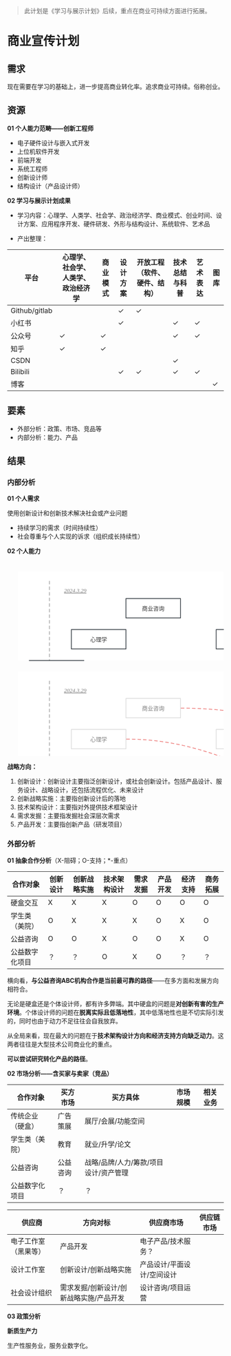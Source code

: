 > 此计划是《学习与展示计划》后续，重点在商业可持续方面进行拓展。

# 商业宣传计划

## 需求

现在需要在学习的基础上，进一步提高商业转化率。追求商业可持续。俗称创业。



## 资源

**01 个人能力范畴——创新工程师**

- 电子硬件设计与嵌入式开发
- 上位机软件开发
- 前端开发
- 系统工程师
- 创新设计师
- 结构设计（产品设计师）

**02 学习与展示计划成果**

- 学习内容：心理学、人类学、社会学、政治经济学、商业模式、创业时间、设计方案、应用程序开发、硬件研发、外形与结构设计、系统软件、艺术品

- 产出整理：

| 平台          | 心理学、社会学、人类学、政治经济学 | 商业模式 | 设计方案 | 开放工程（软件、硬件、结构） | 技术总结与科普 | 艺术表达 | 图库 |
| ------------- | ---------------------------------- | -------- | -------- | ---------------------------- | -------------- | -------- | ---- |
| Github/gitlab |                                    |          | ✓        | ✓                            |                |          |      |
| 小红书        |                                    |          | ✓        |                              | ✓              | ✓        |      |
| 公众号        | ✓                                  | ✓        |          |                              | ✓              | ✓        |      |
| 知乎          | ✓                                  | ✓        |          |                              |                |          |      |
| CSDN          |                                    |          |          |                              | ✓              |          |      |
| Bilibili      |                                    |          | ✓        | ✓                            | ✓              | ✓        |      |
| 博客          |                                    |          |          |                              |                |          | ✓    |



## 要素

- 外部分析：政策、市场、竞品等
- 内部分析：能力、产品



## 结果

### 内部分析

**01 个人需求**

使用创新设计和创新技术解决社会或产业问题

- 持续学习的需求（时间持续性）
- 社会尊重与个人实现的诉求（组织成长持续性）



**02 个人能力** 

<svg id="SvgjsSvg1123" width="1017.4736842105264" height="468.57894736842104" xmlns="http://www.w3.org/2000/svg" version="1.1" xmlns:xlink="http://www.w3.org/1999/xlink" xmlns:svgjs="http://svgjs.com/svgjs">
    <defs id="SvgjsDefs1124">
        <pattern patternUnits="userSpaceOnUse" id="pattern_mark_0" width="300" height="300">
            <text x="150" y="100" fill="rgba(229,229,229,0.8)" font-size="18" transform="rotate(-45, 150, 150)" style="dominant-baseline: middle; text-anchor: middle;"></text>
        </pattern>
        <pattern patternUnits="userSpaceOnUse" id="pattern_mark_1" width="300" height="300">
            <text x="150" y="200" fill="rgba(229,229,229,0.8)" font-size="18" transform="rotate(-45, 150, 150)" style="dominant-baseline: middle; text-anchor: middle;"></text>
        </pattern>
        <marker id="SvgjsMarker1140" markerWidth="13" markerHeight="9" refX="9.5" refY="4.5" viewBox="0 0 13 9" orient="auto" markerUnits="userSpaceOnUse" stroke-dasharray="0,0">
            <path id="SvgjsPath1141" d="M0,0 L13,4.5 L0,9 L0,0" fill="#323232" stroke="#323232" stroke-width="1"></path>
        </marker>
    </defs>
    <rect id="svgbackgroundid" width="1017.4736842105264" height="468.57894736842104" fill="transparent"></rect>
    <rect id="SvgjsRect1126" width="1017.4736842105264" height="468.57894736842104" fill="url(#pattern_mark_0)"></rect>
    <rect id="SvgjsRect1127" width="1017.4736842105264" height="468.57894736842104" fill="url(#pattern_mark_1)"></rect>
    <g id="SvgjsG1128" transform="translate(25,25)">
        <path id="SvgjsPath1129" d="M 0 0L 967.4736842105264 0L 967.4736842105264 418.5789473684211L 0 418.5789473684211Z" stroke="none" fill-opacity="1" fill="#ffffff"></path>
        <g id="SvgjsG1130">
            <text id="SvgjsText1131" font-family="微软雅黑" text-anchor="middle" font-size="13px" width="948px" fill="#323232" font-weight="400" align="middle" lineHeight="125%" anchor="middle" family="微软雅黑" size="13px" weight="400" font-style="" opacity="1" y="198.66447368421055" transform="rotate(0)"></text>
        </g>
    </g>
    <g id="SvgjsG1132">
        <path id="SvgjsPath1133" d="M913.3157894736842 46.26315789473685L913.3157894736842 206.26315789473688L913.3157894736842 206.26315789473688L913.3157894736842 366.2631578947369" stroke-dasharray="8,5" stroke="#9e9e9e" stroke-width="1.5" fill="none"></path>
    </g>
    <g id="SvgjsG1134">
        <path id="SvgjsPath1135" d="M506.31578947368416 46.26315789473685L506.31578947368416 206.26315789473688L506.31578947368416 206.26315789473688L506.31578947368416 366.2631578947369" stroke-dasharray="8,5" stroke="#9e9e9e" stroke-width="1.5" fill="none"></path>
    </g>
    <g id="SvgjsG1136">
        <path id="SvgjsPath1137" d="M98.31578947368418 46.26315789473685L98.31578947368418 206.26315789473688L98.31578947368418 206.26315789473688L98.31578947368418 366.2631578947369" stroke-dasharray="8,5" stroke="#9e9e9e" stroke-width="1.5" fill="none"></path>
    </g>
    <g id="SvgjsG1138">
        <path id="SvgjsPath1139" d="M38.31578947368418 382.2631578947369L502.31578947368416 382.2631578947369L502.31578947368416 382.2631578947369L966.3157894736842 382.2631578947369" stroke="#323232" stroke-width="1.5" fill="none" marker-end="url(#SvgjsMarker1140)"></path>
    </g>
    <g id="SvgjsG1142" transform="translate(47.31578947368418,392.2631578947369)">
        <path id="SvgjsPath1143" d="M 0 0L 100 0L 100 40L 0 40Z" stroke="none" fill="none"></path>
        <g id="SvgjsG1144">
            <text id="SvgjsText1145" font-family="微软雅黑" text-anchor="middle" font-size="16px" width="100px" fill="#323232" font-weight="700" align="middle" lineHeight="125%" anchor="middle" family="微软雅黑" size="16px" weight="700" font-style="" opacity="1" y="6" transform="rotate(0)">
                <tspan id="SvgjsTspan1146" dy="20" x="50">
                    <tspan id="SvgjsTspan1147" style="">兴趣爱好</tspan>
                </tspan>
            </text>
        </g>
    </g>
    <g id="SvgjsG1148" transform="translate(455.81578947368416,392.2631578947369)">
        <path id="SvgjsPath1149" d="M 0 0L 100 0L 100 40L 0 40Z" stroke="none" fill="none"></path>
        <g id="SvgjsG1150">
            <text id="SvgjsText1151" font-family="微软雅黑" text-anchor="middle" font-size="16px" width="100px" fill="#323232" font-weight="700" align="middle" lineHeight="125%" anchor="middle" family="微软雅黑" size="16px" weight="700" font-style="" opacity="1" y="6" transform="rotate(0)">
                <tspan id="SvgjsTspan1152" dy="20" x="50">
                    <tspan id="SvgjsTspan1153" style="">技能</tspan>
                </tspan>
            </text>
        </g>
    </g>
    <g id="SvgjsG1154" transform="translate(864.3157894736842,392.2631578947369)">
        <path id="SvgjsPath1155" d="M 0 0L 100 0L 100 40L 0 40Z" stroke="none" fill="none"></path>
        <g id="SvgjsG1156">
            <text id="SvgjsText1157" font-family="微软雅黑" text-anchor="middle" font-size="16px" width="100px" fill="#323232" font-weight="700" align="middle" lineHeight="125%" anchor="middle" family="微软雅黑" size="16px" weight="700" font-style="" opacity="1" y="6" transform="rotate(0)">
                <tspan id="SvgjsTspan1158" dy="20" x="50">
                    <tspan id="SvgjsTspan1159" style="">生产力</tspan>
                </tspan>
            </text>
        </g>
    </g>
    <g id="SvgjsG1160" transform="translate(781.3157894736842,231.26315789473685)">
        <path id="SvgjsPath1161" d="M 0 0L 127 0L 127 45L 0 45Z" stroke="rgba(33,41,48,1)" stroke-width="1.5" fill-opacity="1" fill="#ffffff"></path>
        <g id="SvgjsG1162">
            <text id="SvgjsText1163" font-family="微软雅黑" text-anchor="middle" font-size="13px" width="107px" fill="#323232" font-weight="400" align="middle" lineHeight="125%" anchor="middle" family="微软雅黑" size="13px" weight="400" font-style="" opacity="1" y="11.875" transform="rotate(0)">
                <tspan id="SvgjsTspan1164" dy="16.25" x="63.5">
                    <tspan id="SvgjsTspan1165" style="">嵌入式软件开发</tspan>
                </tspan>
            </text>
        </g>
    </g>
    <g id="SvgjsG1166" transform="translate(837.3157894736842,303.2631578947369)">
        <path id="SvgjsPath1167" d="M 0 0L 127 0L 127 45L 0 45Z" stroke="rgba(33,41,48,1)" stroke-width="1.5" fill-opacity="1" fill="#ffffff"></path>
        <g id="SvgjsG1168">
            <text id="SvgjsText1169" font-family="微软雅黑" text-anchor="middle" font-size="13px" width="107px" fill="#323232" font-weight="400" align="middle" lineHeight="125%" anchor="middle" family="微软雅黑" size="13px" weight="400" font-style="" opacity="1" y="11.875" transform="rotate(0)">
                <tspan id="SvgjsTspan1170" dy="16.25" x="63.5">
                    <tspan id="SvgjsTspan1171" style="">项目管理</tspan>
                </tspan>
            </text>
        </g>
    </g>
    <g id="SvgjsG1172" transform="translate(555.8157894736842,231.26315789473685)">
        <path id="SvgjsPath1173" d="M 0 0L 127 0L 127 45L 0 45Z" stroke="rgba(33,41,48,1)" stroke-width="1.5" fill-opacity="1" fill="#ffffff"></path>
        <g id="SvgjsG1174">
            <text id="SvgjsText1175" font-family="微软雅黑" text-anchor="middle" font-size="13px" width="107px" fill="#323232" font-weight="400" align="middle" lineHeight="125%" anchor="middle" family="微软雅黑" size="13px" weight="400" font-style="" opacity="1" y="11.875" transform="rotate(0)">
                <tspan id="SvgjsTspan1176" dy="16.25" x="63.5">
                    <tspan id="SvgjsTspan1177" style="">嵌入式硬件开发</tspan>
                </tspan>
            </text>
        </g>
    </g>
    <g id="SvgjsG1178" transform="translate(763.3157894736842,159.26315789473685)">
        <path id="SvgjsPath1179" d="M 0 0L 127 0L 127 45L 0 45Z" stroke="rgba(33,41,48,1)" stroke-width="1.5" fill-opacity="1" fill="#ffffff"></path>
        <g id="SvgjsG1180">
            <text id="SvgjsText1181" font-family="微软雅黑" text-anchor="middle" font-size="13px" width="107px" fill="#323232" font-weight="400" align="middle" lineHeight="125%" anchor="middle" family="微软雅黑" size="13px" weight="400" font-style="" opacity="1" y="11.875" transform="rotate(0)">
                <tspan id="SvgjsTspan1182" dy="16.25" x="63.5">
                    <tspan id="SvgjsTspan1183" style="">Linux 应用开发</tspan>
                </tspan>
            </text>
        </g>
    </g>
    <g id="SvgjsG1184" transform="translate(575.3157894736842,303.2631578947369)">
        <path id="SvgjsPath1185" d="M 0 0L 127 0L 127 45L 0 45Z" stroke="rgba(33,41,48,1)" stroke-width="1.5" fill-opacity="1" fill="#ffffff"></path>
        <g id="SvgjsG1186">
            <text id="SvgjsText1187" font-family="微软雅黑" text-anchor="middle" font-size="13px" width="107px" fill="#323232" font-weight="400" align="middle" lineHeight="125%" anchor="middle" family="微软雅黑" size="13px" weight="400" font-style="" opacity="1" y="11.875" transform="rotate(0)">
                <tspan id="SvgjsTspan1188" dy="16.25" x="63.5">
                    <tspan id="SvgjsTspan1189" style="">网页后端开发</tspan>
                </tspan>
            </text>
        </g>
    </g>
    <g id="SvgjsG1190" transform="translate(486.31578947368416,159.26315789473685)">
        <path id="SvgjsPath1191" d="M 0 0L 127 0L 127 45L 0 45Z" stroke="rgba(33,41,48,1)" stroke-width="1.5" fill-opacity="1" fill="#ffffff"></path>
        <g id="SvgjsG1192">
            <text id="SvgjsText1193" font-family="微软雅黑" text-anchor="middle" font-size="13px" width="107px" fill="#323232" font-weight="400" align="middle" lineHeight="125%" anchor="middle" family="微软雅黑" size="13px" weight="400" font-style="" opacity="1" y="11.875" transform="rotate(0)">
                <tspan id="SvgjsTspan1194" dy="16.25" x="63.5">
                    <tspan id="SvgjsTspan1195" style="">网页前端开发</tspan>
                </tspan>
            </text>
        </g>
    </g>
    <g id="SvgjsG1196" transform="translate(507.31578947368416,87.26315789473685)">
        <path id="SvgjsPath1197" d="M 0 0L 127 0L 127 45L 0 45Z" stroke="rgba(33,41,48,1)" stroke-width="1.5" fill-opacity="1" fill="#ffffff"></path>
        <g id="SvgjsG1198">
            <text id="SvgjsText1199" font-family="微软雅黑" text-anchor="middle" font-size="13px" width="107px" fill="#323232" font-weight="400" align="middle" lineHeight="125%" anchor="middle" family="微软雅黑" size="13px" weight="400" font-style="" opacity="1" y="11.875" transform="rotate(0)">
                <tspan id="SvgjsTspan1200" dy="16.25" x="63.5">
                    <tspan id="SvgjsTspan1201" style="">结构设计</tspan>
                </tspan>
            </text>
        </g>
    </g>
    <g id="SvgjsG1202" transform="translate(702.3157894736842,87.26315789473685)">
        <path id="SvgjsPath1203" d="M 0 0L 127 0L 127 45L 0 45Z" stroke="rgba(33,41,48,1)" stroke-width="1.5" fill-opacity="1" fill="#ffffff"></path>
        <g id="SvgjsG1204">
            <text id="SvgjsText1205" font-family="微软雅黑" text-anchor="middle" font-size="13px" width="107px" fill="#323232" font-weight="400" align="middle" lineHeight="125%" anchor="middle" family="微软雅黑" size="13px" weight="400" font-style="" opacity="1" y="11.875" transform="rotate(0)">
                <tspan id="SvgjsTspan1206" dy="16.25" x="63.5">
                    <tspan id="SvgjsTspan1207" style="">创新设计</tspan>
                </tspan>
            </text>
        </g>
    </g>
    <g id="SvgjsG1208" transform="translate(276.31578947368416,87.26315789473685)">
        <path id="SvgjsPath1209" d="M 0 0L 127 0L 127 45L 0 45Z" stroke="rgba(33,41,48,1)" stroke-width="1.5" fill-opacity="1" fill="#ffffff"></path>
        <g id="SvgjsG1210">
            <text id="SvgjsText1211" font-family="微软雅黑" text-anchor="middle" font-size="13px" width="107px" fill="#323232" font-weight="400" align="middle" lineHeight="125%" anchor="middle" family="微软雅黑" size="13px" weight="400" font-style="" opacity="1" y="11.875" transform="rotate(0)">
                <tspan id="SvgjsTspan1212" dy="16.25" x="63.5">
                    <tspan id="SvgjsTspan1213" style="">商业咨询</tspan>
                </tspan>
            </text>
        </g>
    </g>
    <g id="SvgjsG1214" transform="translate(51.31578947368418,303.2631578947369)">
        <path id="SvgjsPath1215" d="M 0 0L 127 0L 127 45L 0 45Z" stroke="rgba(33,41,48,1)" stroke-width="1.5" fill-opacity="1" fill="#ffffff"></path>
        <g id="SvgjsG1216">
            <text id="SvgjsText1217" font-family="微软雅黑" text-anchor="middle" font-size="13px" width="107px" fill="#323232" font-weight="400" align="middle" lineHeight="125%" anchor="middle" family="微软雅黑" size="13px" weight="400" font-style="" opacity="1" y="11.875" transform="rotate(0)">
                <tspan id="SvgjsTspan1218" dy="16.25" x="63.5">
                    <tspan id="SvgjsTspan1219" style="">历史学</tspan>
                </tspan>
            </text>
        </g>
    </g>
    <g id="SvgjsG1220" transform="translate(51.31578947368418,231.26315789473685)">
        <path id="SvgjsPath1221" d="M 0 0L 127 0L 127 45L 0 45Z" stroke="rgba(33,41,48,1)" stroke-width="1.5" fill-opacity="1" fill="#ffffff"></path>
        <g id="SvgjsG1222">
            <text id="SvgjsText1223" font-family="微软雅黑" text-anchor="middle" font-size="13px" width="107px" fill="#323232" font-weight="400" align="middle" lineHeight="125%" anchor="middle" family="微软雅黑" size="13px" weight="400" font-style="" opacity="1" y="11.875" transform="rotate(0)">
                <tspan id="SvgjsTspan1224" dy="16.25" x="63.5">
                    <tspan id="SvgjsTspan1225" style="">社会学</tspan>
                </tspan>
            </text>
        </g>
    </g>
    <g id="SvgjsG1226" transform="translate(408.0526315789472,303.2631578947369)">
        <path id="SvgjsPath1227" d="M 0 0L 127 0L 127 45L 0 45Z" stroke="rgba(33,41,48,1)" stroke-width="1.5" fill-opacity="1" fill="#ffffff"></path>
        <g id="SvgjsG1228">
            <text id="SvgjsText1229" font-family="微软雅黑" text-anchor="middle" font-size="13px" width="107px" fill="#323232" font-weight="400" align="middle" lineHeight="125%" anchor="middle" family="微软雅黑" size="13px" weight="400" font-style="" opacity="1" y="11.875" transform="rotate(0)">
                <tspan id="SvgjsTspan1230" dy="16.25" x="63.5">
                    <tspan id="SvgjsTspan1231" style="">艺术设计</tspan>
                </tspan>
            </text>
        </g>
    </g>
    <g id="SvgjsG1232" transform="translate(149.31578947368416,159.26315789473685)">
        <path id="SvgjsPath1233" d="M 0 0L 127 0L 127 45L 0 45Z" stroke="rgba(33,41,48,1)" stroke-width="1.5" fill-opacity="1" fill="#ffffff"></path>
        <g id="SvgjsG1234">
            <text id="SvgjsText1235" font-family="微软雅黑" text-anchor="middle" font-size="13px" width="107px" fill="#323232" font-weight="400" align="middle" lineHeight="125%" anchor="middle" family="微软雅黑" size="13px" weight="400" font-style="" opacity="1" y="11.875" transform="rotate(0)">
                <tspan id="SvgjsTspan1236" dy="16.25" x="63.5">
                    <tspan id="SvgjsTspan1237" style="">心理学</tspan>
                </tspan>
            </text>
        </g>
    </g>
    <g id="SvgjsG1238" transform="translate(108.2631578947368,47.26315789473686)">
        <path id="SvgjsPath1239" d="M 0 0L 100 0L 100 40L 0 40Z" stroke="none" fill="none"></path>
        <g id="SvgjsG1240">
            <text id="SvgjsText1241" font-family="微软雅黑" text-anchor="middle" font-size="13px" width="100px" fill="#7f7f7f" font-weight="400" align="middle" lineHeight="125%" anchor="middle" family="微软雅黑" size="13px" weight="400" font-style="italic" opacity="1" y="9.375" transform="rotate(0)">
                <tspan id="SvgjsTspan1242" dy="16.25" x="50">
                    <tspan id="SvgjsTspan1243" style="text-decoration:underline;">2024.3.29</tspan>
                </tspan>
            </text>
        </g>
    </g>
</svg>

<svg id="SvgjsSvg1244" width="1069.578947368421" height="468.57894736842104" xmlns="http://www.w3.org/2000/svg" version="1.1" xmlns:xlink="http://www.w3.org/1999/xlink" xmlns:svgjs="http://svgjs.com/svgjs">
    <defs id="SvgjsDefs1245">
        <pattern patternUnits="userSpaceOnUse" id="pattern_mark_0" width="300" height="300">
            <text x="150" y="100" fill="rgba(229,229,229,0.8)" font-size="18" transform="rotate(-45, 150, 150)" style="dominant-baseline: middle; text-anchor: middle;"></text>
        </pattern>
        <pattern patternUnits="userSpaceOnUse" id="pattern_mark_1" width="300" height="300">
            <text x="150" y="200" fill="rgba(229,229,229,0.8)" font-size="18" transform="rotate(-45, 150, 150)" style="dominant-baseline: middle; text-anchor: middle;"></text>
        </pattern>
        <marker id="SvgjsMarker1261" markerWidth="13" markerHeight="9" refX="9.5" refY="4.5" viewBox="0 0 13 9" orient="auto" markerUnits="userSpaceOnUse" stroke-dasharray="0,0">
            <path id="SvgjsPath1262" d="M0,0 L13,4.5 L0,9 L0,0" fill="#323232" stroke="#323232" stroke-width="1"></path>
        </marker>
        <marker id="SvgjsMarker1373" markerWidth="13" markerHeight="9" refX="9.5" refY="4.5" viewBox="0 0 13 9" orient="auto" markerUnits="userSpaceOnUse" stroke-dasharray="0,0">
            <path id="SvgjsPath1374" d="M0,0 L13,4.5 L0,9 L0,0" fill="#ec7270" stroke="#ec7270" stroke-width="1"></path>
        </marker>
        <marker id="SvgjsMarker1383" markerWidth="13" markerHeight="9" refX="9.5" refY="4.5" viewBox="0 0 13 9" orient="auto" markerUnits="userSpaceOnUse" stroke-dasharray="0,0">
            <path id="SvgjsPath1384" d="M0,0 L13,4.5 L0,9 L0,0" fill="#ec7270" stroke="#ec7270" stroke-width="1"></path>
        </marker>
        <marker id="SvgjsMarker1387" markerWidth="13" markerHeight="9" refX="9.5" refY="4.5" viewBox="0 0 13 9" orient="auto" markerUnits="userSpaceOnUse" stroke-dasharray="0,0">
            <path id="SvgjsPath1388" d="M0,0 L13,4.5 L0,9 L0,0" fill="#ec7270" stroke="#ec7270" stroke-width="1"></path>
        </marker>
        <marker id="SvgjsMarker1391" markerWidth="13" markerHeight="9" refX="9.5" refY="4.5" viewBox="0 0 13 9" orient="auto" markerUnits="userSpaceOnUse" stroke-dasharray="0,0">
            <path id="SvgjsPath1392" d="M0,0 L13,4.5 L0,9 L0,0" fill="#ec7270" stroke="#ec7270" stroke-width="1"></path>
        </marker>
        <marker id="SvgjsMarker1395" markerWidth="13" markerHeight="9" refX="9.5" refY="4.5" viewBox="0 0 13 9" orient="auto" markerUnits="userSpaceOnUse" stroke-dasharray="0,0">
            <path id="SvgjsPath1396" d="M0,0 L13,4.5 L0,9 L0,0" fill="#ec7270" stroke="#ec7270" stroke-width="1"></path>
        </marker>
        <marker id="SvgjsMarker1399" markerWidth="13" markerHeight="9" refX="9.5" refY="4.5" viewBox="0 0 13 9" orient="auto" markerUnits="userSpaceOnUse" stroke-dasharray="0,0">
            <path id="SvgjsPath1400" d="M0,0 L13,4.5 L0,9 L0,0" fill="#ec7270" stroke="#ec7270" stroke-width="1"></path>
        </marker>
        <marker id="SvgjsMarker1409" markerWidth="13" markerHeight="9" refX="9.5" refY="4.5" viewBox="0 0 13 9" orient="auto" markerUnits="userSpaceOnUse" stroke-dasharray="0,0">
            <path id="SvgjsPath1410" d="M0,0 L13,4.5 L0,9 L0,0" fill="#ec7270" stroke="#ec7270" stroke-width="1"></path>
        </marker>
        <marker id="SvgjsMarker1413" markerWidth="13" markerHeight="9" refX="9.5" refY="4.5" viewBox="0 0 13 9" orient="auto" markerUnits="userSpaceOnUse" stroke-dasharray="0,0">
            <path id="SvgjsPath1414" d="M0,0 L13,4.5 L0,9 L0,0" fill="#ec7270" stroke="#ec7270" stroke-width="1"></path>
        </marker>
        <marker id="SvgjsMarker1417" markerWidth="13" markerHeight="9" refX="9.5" refY="4.5" viewBox="0 0 13 9" orient="auto" markerUnits="userSpaceOnUse" stroke-dasharray="0,0">
            <path id="SvgjsPath1418" d="M0,0 L13,4.5 L0,9 L0,0" fill="#ec7270" stroke="#ec7270" stroke-width="1"></path>
        </marker>
        <marker id="SvgjsMarker1427" markerWidth="13" markerHeight="9" refX="9.5" refY="4.5" viewBox="0 0 13 9" orient="auto" markerUnits="userSpaceOnUse" stroke-dasharray="0,0">
            <path id="SvgjsPath1428" d="M0,0 L13,4.5 L0,9 L0,0" fill="#ec7270" stroke="#ec7270" stroke-width="1"></path>
        </marker>
        <marker id="SvgjsMarker1431" markerWidth="13" markerHeight="9" refX="9.5" refY="4.5" viewBox="0 0 13 9" orient="auto" markerUnits="userSpaceOnUse" stroke-dasharray="0,0">
            <path id="SvgjsPath1432" d="M0,0 L13,4.5 L0,9 L0,0" fill="#ec7270" stroke="#ec7270" stroke-width="1"></path>
        </marker>
        <marker id="SvgjsMarker1441" markerWidth="13" markerHeight="9" refX="9.5" refY="4.5" viewBox="0 0 13 9" orient="auto" markerUnits="userSpaceOnUse" stroke-dasharray="0,0">
            <path id="SvgjsPath1442" d="M0,0 L13,4.5 L0,9 L0,0" fill="#ec7270" stroke="#ec7270" stroke-width="1"></path>
        </marker>
        <marker id="SvgjsMarker1445" markerWidth="13" markerHeight="9" refX="9.5" refY="4.5" viewBox="0 0 13 9" orient="auto" markerUnits="userSpaceOnUse" stroke-dasharray="0,0">
            <path id="SvgjsPath1446" d="M0,0 L13,4.5 L0,9 L0,0" fill="#ec7270" stroke="#ec7270" stroke-width="1"></path>
        </marker>
    </defs>
    <rect id="svgbackgroundid" width="1069.578947368421" height="468.57894736842104" fill="transparent"></rect>
    <rect id="SvgjsRect1247" width="1069.578947368421" height="468.57894736842104" fill="url(#pattern_mark_0)"></rect>
    <rect id="SvgjsRect1248" width="1069.578947368421" height="468.57894736842104" fill="url(#pattern_mark_1)"></rect>
    <g id="SvgjsG1249" transform="translate(25,25)">
        <path id="SvgjsPath1250" d="M 0 0L 1019.578947368421 0L 1019.578947368421 418.5789473684211L 0 418.5789473684211Z" stroke="none" fill-opacity="1" fill="#ffffff"></path>
        <g id="SvgjsG1251">
            <text id="SvgjsText1252" font-family="微软雅黑" text-anchor="middle" font-size="13px" width="1000px" fill="#323232" font-weight="400" align="middle" lineHeight="125%" anchor="middle" family="微软雅黑" size="13px" weight="400" font-style="" opacity="1" y="198.66447368421055" transform="rotate(0)"></text>
        </g>
    </g>
    <g id="SvgjsG1253">
        <path id="SvgjsPath1254" d="M913.3157894736842 46.26315789473685L913.3157894736842 366.2631578947369" stroke-dasharray="8,5" stroke="#9e9e9e" stroke-width="1.5" fill="none"></path>
    </g>
    <g id="SvgjsG1255">
        <path id="SvgjsPath1256" d="M506.31578947368416 46.26315789473685L506.31578947368416 206.26315789473688L506.31578947368416 206.26315789473688L506.31578947368416 366.2631578947369" stroke-dasharray="8,5" stroke="#9e9e9e" stroke-width="1.5" fill="none"></path>
    </g>
    <g id="SvgjsG1257">
        <path id="SvgjsPath1258" d="M98.31578947368418 46.26315789473685L98.31578947368418 206.26315789473688L98.31578947368418 206.26315789473688L98.31578947368418 366.2631578947369" stroke-dasharray="8,5" stroke="#9e9e9e" stroke-width="1.5" fill="none"></path>
    </g>
    <g id="SvgjsG1259">
        <path id="SvgjsPath1260" d="M38.31578947368418 382.2631578947369L502.31578947368416 382.2631578947369L502.31578947368416 382.2631578947369L966.3157894736842 382.2631578947369" stroke="#323232" stroke-width="1.5" fill="none" marker-end="url(#SvgjsMarker1261)"></path>
    </g>
    <g id="SvgjsG1263" transform="translate(47.31578947368418,392.2631578947369)">
        <path id="SvgjsPath1264" d="M 0 0L 100 0L 100 40L 0 40Z" stroke="none" fill="none"></path>
        <g id="SvgjsG1265">
            <text id="SvgjsText1266" font-family="微软雅黑" text-anchor="middle" font-size="16px" width="100px" fill="#323232" font-weight="700" align="middle" lineHeight="125%" anchor="middle" family="微软雅黑" size="16px" weight="700" font-style="" opacity="1" y="6" transform="rotate(0)">
                <tspan id="SvgjsTspan1267" dy="20" x="50">
                    <tspan id="SvgjsTspan1268" style="">兴趣爱好</tspan>
                </tspan>
            </text>
        </g>
    </g>
    <g id="SvgjsG1269" transform="translate(455.81578947368416,392.2631578947369)">
        <path id="SvgjsPath1270" d="M 0 0L 100 0L 100 40L 0 40Z" stroke="none" fill="none"></path>
        <g id="SvgjsG1271">
            <text id="SvgjsText1272" font-family="微软雅黑" text-anchor="middle" font-size="16px" width="100px" fill="#323232" font-weight="700" align="middle" lineHeight="125%" anchor="middle" family="微软雅黑" size="16px" weight="700" font-style="" opacity="1" y="6" transform="rotate(0)">
                <tspan id="SvgjsTspan1273" dy="20" x="50">
                    <tspan id="SvgjsTspan1274" style="">技能</tspan>
                </tspan>
            </text>
        </g>
    </g>
    <g id="SvgjsG1275" transform="translate(864.3157894736842,392.2631578947369)">
        <path id="SvgjsPath1276" d="M 0 0L 100 0L 100 40L 0 40Z" stroke="none" fill="none"></path>
        <g id="SvgjsG1277">
            <text id="SvgjsText1278" font-family="微软雅黑" text-anchor="middle" font-size="16px" width="100px" fill="#323232" font-weight="700" align="middle" lineHeight="125%" anchor="middle" family="微软雅黑" size="16px" weight="700" font-style="" opacity="1" y="6" transform="rotate(0)">
                <tspan id="SvgjsTspan1279" dy="20" x="50">
                    <tspan id="SvgjsTspan1280" style="">生产力</tspan>
                </tspan>
            </text>
        </g>
    </g>
    <g id="SvgjsG1281" transform="translate(781.8157894736842,231.26315789473685)">
        <path id="SvgjsPath1282" d="M 0 0L 127 0L 127 45L 0 45Z" stroke="rgba(217,217,217,1)" stroke-width="1.5" fill-opacity="1" fill="#ffffff"></path>
        <g id="SvgjsG1283">
            <text id="SvgjsText1284" font-family="微软雅黑" text-anchor="middle" font-size="13px" width="107px" fill="#7f7f7f" font-weight="400" align="middle" lineHeight="125%" anchor="middle" family="微软雅黑" size="13px" weight="400" font-style="" opacity="1" y="11.875" transform="rotate(0)">
                <tspan id="SvgjsTspan1285" dy="16.25" x="63.5">
                    <tspan id="SvgjsTspan1286" style="">嵌入式软件开发</tspan>
                </tspan>
            </text>
        </g>
    </g>
    <g id="SvgjsG1287" transform="translate(837.3157894736842,303.2631578947369)">
        <path id="SvgjsPath1288" d="M 0 0L 127 0L 127 45L 0 45Z" stroke="rgba(217,217,217,1)" stroke-width="1.5" fill-opacity="1" fill="#ffffff"></path>
        <g id="SvgjsG1289">
            <text id="SvgjsText1290" font-family="微软雅黑" text-anchor="middle" font-size="13px" width="107px" fill="#7f7f7f" font-weight="400" align="middle" lineHeight="125%" anchor="middle" family="微软雅黑" size="13px" weight="400" font-style="" opacity="1" y="11.875" transform="rotate(0)">
                <tspan id="SvgjsTspan1291" dy="16.25" x="63.5">
                    <tspan id="SvgjsTspan1292" style="">项目管理</tspan>
                </tspan>
            </text>
        </g>
    </g>
    <g id="SvgjsG1293" transform="translate(555.8157894736842,231.26315789473685)">
        <path id="SvgjsPath1294" d="M 0 0L 127 0L 127 45L 0 45Z" stroke="rgba(217,217,217,1)" stroke-width="1.5" fill-opacity="1" fill="#ffffff"></path>
        <g id="SvgjsG1295">
            <text id="SvgjsText1296" font-family="微软雅黑" text-anchor="middle" font-size="13px" width="107px" fill="#7f7f7f" font-weight="400" align="middle" lineHeight="125%" anchor="middle" family="微软雅黑" size="13px" weight="400" font-style="" opacity="1" y="11.875" transform="rotate(0)">
                <tspan id="SvgjsTspan1297" dy="16.25" x="63.5">
                    <tspan id="SvgjsTspan1298" style="">嵌入式硬件开发</tspan>
                </tspan>
            </text>
        </g>
    </g>
    <g id="SvgjsG1299" transform="translate(763.8157894736842,159.26315789473685)">
        <path id="SvgjsPath1300" d="M 0 0L 127 0L 127 45L 0 45Z" stroke="rgba(217,217,217,1)" stroke-width="1.5" fill-opacity="1" fill="#ffffff"></path>
        <g id="SvgjsG1301">
            <text id="SvgjsText1302" font-family="微软雅黑" text-anchor="middle" font-size="13px" width="107px" fill="#7f7f7f" font-weight="400" align="middle" lineHeight="125%" anchor="middle" family="微软雅黑" size="13px" weight="400" font-style="" opacity="1" y="11.875" transform="rotate(0)">
                <tspan id="SvgjsTspan1303" dy="16.25" x="63.5">
                    <tspan id="SvgjsTspan1304" style="">Linux 应用开发</tspan>
                </tspan>
            </text>
        </g>
    </g>
    <g id="SvgjsG1305" transform="translate(575.3157894736842,303.2631578947369)">
        <path id="SvgjsPath1306" d="M 0 0L 127 0L 127 45L 0 45Z" stroke="rgba(217,217,217,1)" stroke-width="1.5" fill-opacity="1" fill="#ffffff"></path>
        <g id="SvgjsG1307">
            <text id="SvgjsText1308" font-family="微软雅黑" text-anchor="middle" font-size="13px" width="107px" fill="#7f7f7f" font-weight="400" align="middle" lineHeight="125%" anchor="middle" family="微软雅黑" size="13px" weight="400" font-style="" opacity="1" y="11.875" transform="rotate(0)">
                <tspan id="SvgjsTspan1309" dy="16.25" x="63.5">
                    <tspan id="SvgjsTspan1310" style="">网页后端开发</tspan>
                </tspan>
            </text>
        </g>
    </g>
    <g id="SvgjsG1311" transform="translate(486.31578947368416,159.26315789473685)">
        <path id="SvgjsPath1312" d="M 0 0L 127 0L 127 45L 0 45Z" stroke="rgba(217,217,217,1)" stroke-width="1.5" fill-opacity="1" fill="#ffffff"></path>
        <g id="SvgjsG1313">
            <text id="SvgjsText1314" font-family="微软雅黑" text-anchor="middle" font-size="13px" width="107px" fill="#7f7f7f" font-weight="400" align="middle" lineHeight="125%" anchor="middle" family="微软雅黑" size="13px" weight="400" font-style="" opacity="1" y="11.875" transform="rotate(0)">
                <tspan id="SvgjsTspan1315" dy="16.25" x="63.5">
                    <tspan id="SvgjsTspan1316" style="">网页前端开发</tspan>
                </tspan>
            </text>
        </g>
    </g>
    <g id="SvgjsG1317" transform="translate(507.81578947368416,87.26315789473685)">
        <path id="SvgjsPath1318" d="M 0 0L 127 0L 127 45L 0 45Z" stroke="rgba(217,217,217,1)" stroke-width="1.5" fill-opacity="1" fill="#ffffff"></path>
        <g id="SvgjsG1319">
            <text id="SvgjsText1320" font-family="微软雅黑" text-anchor="middle" font-size="13px" width="107px" fill="#7f7f7f" font-weight="400" align="middle" lineHeight="125%" anchor="middle" family="微软雅黑" size="13px" weight="400" font-style="" opacity="1" y="11.875" transform="rotate(0)">
                <tspan id="SvgjsTspan1321" dy="16.25" x="63.5">
                    <tspan id="SvgjsTspan1322" style="">结构设计</tspan>
                </tspan>
            </text>
        </g>
    </g>
    <g id="SvgjsG1323" transform="translate(702.8157894736842,87.26315789473685)">
        <path id="SvgjsPath1324" d="M 0 0L 127 0L 127 45L 0 45Z" stroke="rgba(217,217,217,1)" stroke-width="1.5" fill-opacity="1" fill="#ffffff"></path>
        <g id="SvgjsG1325">
            <text id="SvgjsText1326" font-family="微软雅黑" text-anchor="middle" font-size="13px" width="107px" fill="#7f7f7f" font-weight="400" align="middle" lineHeight="125%" anchor="middle" family="微软雅黑" size="13px" weight="400" font-style="" opacity="1" y="11.875" transform="rotate(0)">
                <tspan id="SvgjsTspan1327" dy="16.25" x="63.5">
                    <tspan id="SvgjsTspan1328" style="">创新设计</tspan>
                </tspan>
            </text>
        </g>
    </g>
    <g id="SvgjsG1329" transform="translate(276.31578947368416,87.26315789473685)">
        <path id="SvgjsPath1330" d="M 0 0L 127 0L 127 45L 0 45Z" stroke="rgba(217,217,217,1)" stroke-width="1.5" fill-opacity="1" fill="#ffffff"></path>
        <g id="SvgjsG1331">
            <text id="SvgjsText1332" font-family="微软雅黑" text-anchor="middle" font-size="13px" width="107px" fill="#7f7f7f" font-weight="400" align="middle" lineHeight="125%" anchor="middle" family="微软雅黑" size="13px" weight="400" font-style="" opacity="1" y="11.875" transform="rotate(0)">
                <tspan id="SvgjsTspan1333" dy="16.25" x="63.5">
                    <tspan id="SvgjsTspan1334" style="">商业咨询</tspan>
                </tspan>
            </text>
        </g>
    </g>
    <g id="SvgjsG1335" transform="translate(51.31578947368418,303.2631578947369)">
        <path id="SvgjsPath1336" d="M 0 0L 127 0L 127 45L 0 45Z" stroke="rgba(217,217,217,1)" stroke-width="1.5" fill-opacity="1" fill="#ffffff"></path>
        <g id="SvgjsG1337">
            <text id="SvgjsText1338" font-family="微软雅黑" text-anchor="middle" font-size="13px" width="107px" fill="#7f7f7f" font-weight="400" align="middle" lineHeight="125%" anchor="middle" family="微软雅黑" size="13px" weight="400" font-style="" opacity="1" y="11.875" transform="rotate(0)">
                <tspan id="SvgjsTspan1339" dy="16.25" x="63.5">
                    <tspan id="SvgjsTspan1340" style="">历史学</tspan>
                </tspan>
            </text>
        </g>
    </g>
    <g id="SvgjsG1341" transform="translate(51.31578947368418,231.26315789473685)">
        <path id="SvgjsPath1342" d="M 0 0L 127 0L 127 45L 0 45Z" stroke="rgba(217,217,217,1)" stroke-width="1.5" fill-opacity="1" fill="#ffffff"></path>
        <g id="SvgjsG1343">
            <text id="SvgjsText1344" font-family="微软雅黑" text-anchor="middle" font-size="13px" width="107px" fill="#7f7f7f" font-weight="400" align="middle" lineHeight="125%" anchor="middle" family="微软雅黑" size="13px" weight="400" font-style="" opacity="1" y="11.875" transform="rotate(0)">
                <tspan id="SvgjsTspan1345" dy="16.25" x="63.5">
                    <tspan id="SvgjsTspan1346" style="">社会学</tspan>
                </tspan>
            </text>
        </g>
    </g>
    <g id="SvgjsG1347" transform="translate(408.0526315789472,303.2631578947369)">
        <path id="SvgjsPath1348" d="M 0 0L 127 0L 127 45L 0 45Z" stroke="rgba(217,217,217,1)" stroke-width="1.5" fill-opacity="1" fill="#ffffff"></path>
        <g id="SvgjsG1349">
            <text id="SvgjsText1350" font-family="微软雅黑" text-anchor="middle" font-size="13px" width="107px" fill="#7f7f7f" font-weight="400" align="middle" lineHeight="125%" anchor="middle" family="微软雅黑" size="13px" weight="400" font-style="" opacity="1" y="11.875" transform="rotate(0)">
                <tspan id="SvgjsTspan1351" dy="16.25" x="63.5">
                    <tspan id="SvgjsTspan1352" style="">艺术设计</tspan>
                </tspan>
            </text>
        </g>
    </g>
    <g id="SvgjsG1353" transform="translate(149.31578947368416,159.26315789473685)">
        <path id="SvgjsPath1354" d="M 0 0L 127 0L 127 45L 0 45Z" stroke="rgba(217,217,217,1)" stroke-width="1.5" fill-opacity="1" fill="#ffffff"></path>
        <g id="SvgjsG1355">
            <text id="SvgjsText1356" font-family="微软雅黑" text-anchor="middle" font-size="13px" width="107px" fill="#7f7f7f" font-weight="400" align="middle" lineHeight="125%" anchor="middle" family="微软雅黑" size="13px" weight="400" font-style="" opacity="1" y="11.875" transform="rotate(0)">
                <tspan id="SvgjsTspan1357" dy="16.25" x="63.5">
                    <tspan id="SvgjsTspan1358" style="">心理学</tspan>
                </tspan>
            </text>
        </g>
    </g>
    <g id="SvgjsG1359" transform="translate(108.2631578947368,47.26315789473686)">
        <path id="SvgjsPath1360" d="M 0 0L 100 0L 100 40L 0 40Z" stroke="none" fill="none"></path>
        <g id="SvgjsG1361">
            <text id="SvgjsText1362" font-family="微软雅黑" text-anchor="middle" font-size="13px" width="100px" fill="#7f7f7f" font-weight="400" align="middle" lineHeight="125%" anchor="middle" family="微软雅黑" size="13px" weight="400" font-style="italic" opacity="1" y="9.375" transform="rotate(0)">
                <tspan id="SvgjsTspan1363" dy="16.25" x="50">
                    <tspan id="SvgjsTspan1364" style="text-decoration:underline;">2024.3.29</tspan>
                </tspan>
            </text>
        </g>
    </g>
    <g id="SvgjsG1365" transform="translate(897.3157894736842,65.15789473684211)">
        <path id="SvgjsPath1366" d="M 0 4Q 0 0 4 0L 108.73684210526316 0Q 112.73684210526316 0 112.73684210526316 4L 112.73684210526316 26.15789473684211Q 112.73684210526316 30.15789473684211 108.73684210526316 30.15789473684211L 4 30.15789473684211Q 0 30.15789473684211 0 26.15789473684211Z" stroke="rgba(236,114,112,1)" stroke-width="1.5" fill-opacity="1" fill="#ffffff"></path>
        <g id="SvgjsG1367">
            <text id="SvgjsText1368" font-family="微软雅黑" text-anchor="middle" font-size="13px" width="93px" fill="#a23735" font-weight="400" align="middle" lineHeight="125%" anchor="middle" family="微软雅黑" size="13px" weight="400" font-style="" opacity="1" y="4.453947368421055" transform="rotate(0)">
                <tspan id="SvgjsTspan1369" dy="16.25" x="56.5">
                    <tspan id="SvgjsTspan1370" style="">创新设计</tspan>
                </tspan>
            </text>
        </g>
    </g>
    <g id="SvgjsG1371">
        <path id="SvgjsPath1372" d="M829.9774448881248 109.64480453391592C 858.9192851284159 109.76315789473685 867.6333464505313 80.23684210526318 894.6496194553823 80.66291420421851" stroke-dasharray="8,5" stroke="#ec7270" stroke-width="1.5" fill="none" marker-end="url(#SvgjsMarker1373)"></path>
    </g>
    <g id="SvgjsG1375" transform="translate(858.3684210526316,189.3684210526316)">
        <path id="SvgjsPath1376" d="M 0 4Q 0 0 4 0L 108.73684210526316 0Q 112.73684210526316 0 112.73684210526316 4L 112.73684210526316 26.15789473684211Q 112.73684210526316 30.15789473684211 108.73684210526316 30.15789473684211L 4 30.15789473684211Q 0 30.15789473684211 0 26.15789473684211Z" stroke="rgba(236,114,112,1)" stroke-width="1.5" fill-opacity="1" fill="#ffffff"></path>
        <g id="SvgjsG1377">
            <text id="SvgjsText1378" font-family="微软雅黑" text-anchor="middle" font-size="13px" width="93px" fill="#a23735" font-weight="400" align="middle" lineHeight="125%" anchor="middle" family="微软雅黑" size="13px" weight="400" font-style="" opacity="1" y="4.453947368421055" transform="rotate(0)">
                <tspan id="SvgjsTspan1379" dy="16.25" x="56.5">
                    <tspan id="SvgjsTspan1380" style="">技术架构设计</tspan>
                </tspan>
            </text>
        </g>
    </g>
    <g id="SvgjsG1381">
        <path id="SvgjsPath1382" d="M890.986805570554 181.7557551433007C 900.498148280996 181.76315789473685 914.7368421052631 179.10711487689875 912.831747549541 187.455147749165" stroke-dasharray="8,5" stroke="#ec7270" stroke-width="1.5" fill="none" marker-end="url(#SvgjsMarker1383)"></path>
    </g>
    <g id="SvgjsG1385">
        <path id="SvgjsPath1386" d="M908.831312472256 253.30587791182984C 922.1762042561836 253.76315789473685 914.7368421052631 233.46567794039422 914.9905216891776 222.21437208886644" stroke-dasharray="8,5" stroke="#ec7270" stroke-width="1.5" fill="none" marker-end="url(#SvgjsMarker1387)"></path>
    </g>
    <g id="SvgjsG1389">
        <path id="SvgjsPath1390" d="M683.5650582049072 253.7300464403538C 755.754968022068 253.76315789473676 785.4292425042477 204.44736842105263 855.6710536202285 204.56656965683166" stroke-dasharray="8,5" stroke="#ec7270" stroke-width="1.5" fill="none" marker-end="url(#SvgjsMarker1391)"></path>
    </g>
    <g id="SvgjsG1393">
        <path id="SvgjsPath1394" d="M614.0657429463738 181.7715118638937C 711.7559159676862 181.76315789473674 759.9282945586294 204.44736842105263 855.6685885509487 204.417294132088" stroke-dasharray="8,5" stroke="#ec7270" stroke-width="1.5" fill="none" marker-end="url(#SvgjsMarker1395)"></path>
    </g>
    <g id="SvgjsG1397">
        <path id="SvgjsPath1398" d="M703.0624232046833 325.6921785193218C 781.3802640228398 325.7631578947369 779.3039465034759 204.44736842105263 855.6805396210347 204.702894172547" stroke-dasharray="8,5" stroke="#ec7270" stroke-width="1.5" fill="none" marker-end="url(#SvgjsMarker1399)"></path>
    </g>
    <g id="SvgjsG1401" transform="translate(734.2368421052631,122)">
        <path id="SvgjsPath1402" d="M 0 4Q 0 0 4 0L 108.73684210526316 0Q 112.73684210526316 0 112.73684210526316 4L 112.73684210526316 26.15789473684211Q 112.73684210526316 30.15789473684211 108.73684210526316 30.15789473684211L 4 30.15789473684211Q 0 30.15789473684211 0 26.15789473684211Z" stroke="rgba(236,114,112,1)" stroke-width="1.5" fill-opacity="1" fill="#ffffff"></path>
        <g id="SvgjsG1403">
            <text id="SvgjsText1404" font-family="微软雅黑" text-anchor="middle" font-size="13px" width="93px" fill="#a23735" font-weight="400" align="middle" lineHeight="125%" anchor="middle" family="微软雅黑" size="13px" weight="400" font-style="" opacity="1" y="4.453947368421055" transform="rotate(0)">
                <tspan id="SvgjsTspan1405" dy="16.25" x="56.5">
                    <tspan id="SvgjsTspan1406" style="">产品开发</tspan>
                </tspan>
            </text>
        </g>
    </g>
    <g id="SvgjsG1407">
        <path id="SvgjsPath1408" d="M635.5636380666114 109.81992480461233C 676.0579001101524 109.7631578947368 692.9947314687948 137.07894736842104 731.5445871707252 136.8745864928693" stroke-dasharray="8,5" stroke="#ec7270" stroke-width="1.5" fill="none" marker-end="url(#SvgjsMarker1409)"></path>
    </g>
    <g id="SvgjsG1411">
        <path id="SvgjsPath1412" d="M535.8004253376663 325.70567316266954C 644.7985789482643 325.76315789473676 624.490894735946 137.07894736842104 731.5447845738746 137.28589240386344" stroke-dasharray="8,5" stroke="#ec7270" stroke-width="1.5" fill="none" marker-end="url(#SvgjsMarker1413)"></path>
    </g>
    <g id="SvgjsG1415">
        <path id="SvgjsPath1416" d="M404.0657690175948 109.76869718310711C 536.1343998741023 109.76315789473672 601.418231704845 137.07894736842104 731.5369157471849 137.05900593028815" stroke-dasharray="8,5" stroke="#ec7270" stroke-width="1.5" fill="none" marker-end="url(#SvgjsMarker1417)"></path>
    </g>
    <g id="SvgjsG1419" transform="translate(829.3157894736842,288)">
        <path id="SvgjsPath1420" d="M 0 4Q 0 0 4 0L 108.73684210526316 0Q 112.73684210526316 0 112.73684210526316 4L 112.73684210526316 26.15789473684211Q 112.73684210526316 30.15789473684211 108.73684210526316 30.15789473684211L 4 30.15789473684211Q 0 30.15789473684211 0 26.15789473684211Z" stroke="rgba(236,114,112,1)" stroke-width="1.5" fill-opacity="1" fill="#ffffff"></path>
        <g id="SvgjsG1421">
            <text id="SvgjsText1422" font-family="微软雅黑" text-anchor="middle" font-size="13px" width="93px" fill="#a23735" font-weight="400" align="middle" lineHeight="125%" anchor="middle" family="微软雅黑" size="13px" weight="400" font-style="" opacity="1" y="4.453947368421055" transform="rotate(0)">
                <tspan id="SvgjsTspan1423" dy="16.25" x="56.5">
                    <tspan id="SvgjsTspan1424" style="">需求发掘</tspan>
                </tspan>
            </text>
        </g>
    </g>
    <g id="SvgjsG1425">
        <path id="SvgjsPath1426" d="M277.06574137134345 181.771652080821C 502.7760361486795 181.76315789473662 602.8555427986888 303.07894736842104 826.6159626421107 303.0483682985181" stroke-dasharray="8,5" stroke="#ec7270" stroke-width="1.5" fill="none" marker-end="url(#SvgjsMarker1427)"></path>
    </g>
    <g id="SvgjsG1429">
        <path id="SvgjsPath1430" d="M179.06578498340974 253.76575315801077C 439.4618932826938 253.7631578947366 568.1696856646745 303.07894736842104 826.6158056386721 303.06960442063496" stroke-dasharray="8,5" stroke="#ec7270" stroke-width="1.5" fill="none" marker-end="url(#SvgjsMarker1431)"></path>
    </g>
    <g id="SvgjsG1433" transform="translate(890.3157894736842,340.13157894736844)">
        <path id="SvgjsPath1434" d="M 0 4Q 0 0 4 0L 108.73684210526316 0Q 112.73684210526316 0 112.73684210526316 4L 112.73684210526316 26.15789473684211Q 112.73684210526316 30.15789473684211 108.73684210526316 30.15789473684211L 4 30.15789473684211Q 0 30.15789473684211 0 26.15789473684211Z" stroke="rgba(236,114,112,1)" stroke-width="1.5" fill-opacity="1" fill="#ffffff"></path>
        <g id="SvgjsG1435">
            <text id="SvgjsText1436" font-family="微软雅黑" text-anchor="middle" font-size="13px" width="93px" fill="#a23735" font-weight="400" align="middle" lineHeight="125%" anchor="middle" family="微软雅黑" size="13px" weight="400" font-style="" opacity="1" y="4.453947368421055" transform="rotate(0)">
                <tspan id="SvgjsTspan1437" dy="16.25" x="56.5">
                    <tspan id="SvgjsTspan1438" style="">创新战略实施</tspan>
                </tspan>
            </text>
        </g>
    </g>
    <g id="SvgjsG1439">
        <path id="SvgjsPath1440" d="M179.0657883453241 325.76445887084014C 463.3592661594488 325.76315789473665 605.2723127879195 355.2105263157895 887.6157935357804 355.20584280181777" stroke-dasharray="8,5" stroke="#ec7270" stroke-width="1.5" fill="none" marker-end="url(#SvgjsMarker1441)"></path>
    </g>
    <g id="SvgjsG1443">
        <path id="SvgjsPath1444" d="M836.5832119089183 325.9238753847675C 762.4736842105262 332.52631578947376 866.0632926721581 355.2105263157895 887.6316662348302 354.91815251627247" stroke-dasharray="8,5" stroke="#ec7270" stroke-width="1.5" fill="none" marker-end="url(#SvgjsMarker1445)"></path>
    </g>
</svg>

**战略方向：**

1. 创新设计：创新设计主要指泛创新设计，或社会创新设计。包括产品设计、服务设计、战略设计，还包括流程优化、未来设计
2. 创新战略实施：主要指创新设计后的落地
3. 技术架构设计：主要指对外提供技术框架设计
4. 需求发掘：主要指发掘社会深层次需求
5. 产品开发：主要指创新产品（研发项目）



### 外部分析

**01 抽象合作分析**（X-阻碍；O-支持；*-重点）

| 合作对象       | 创新设计 | 创新战略实施 | 技术架构设计 | 需求发掘 | 产品开发 | 经济支持 | 商务拓展 |
| -------------- | -------- | ------------ | ------------ | -------- | -------- | -------- | -------- |
| 硬盒交互       | X        | X            | X            | O        | O        | O        | O        |
| 学生类（美院） | O        | X            | X            | X        | O        | X        | O        |
| 公益咨询       | O        | O            | X            | O        | O        | X        | O        |
| 公益数字化项目 | ？       | ？           | O            | X        | O        | ？       | ？       |

横向看，**与公益咨询ABC机构合作是当前最可靠的路径**——在多方面和发展方向相符合。

无论是硬盒还是个体设计师，都有许多弊端。其中硬盒的问题是**对创新有害的生产环境**。个体设计师的问题在**脱离实际且低落地性**，其中低落地性也是不切实际引发的，同时也由于动力不足往往会自我放弃。

从全局来看，现在最大的问题在于**技术架构设计方向和经济支持方向缺乏动力**。这两者往往是大型技术公司商业化的重点。

**可以尝试研究转化产品的路径**。



**02 市场分析——含买家与卖家（竞品）**

| 合作对象         | 买方市场 | 买方具体                              | 市场规模 | 相关业务 |
| ---------------- | -------- | ------------------------------------- | -------- | -------- |
| 传统企业（硬盒） | 广告策展 | 展厅/会展/功能空间                    |          |          |
| 学生类（美院）   | 教育     | 就业/升学/论文                        |          |          |
| 公益咨询         | 公益咨询 | 战略/品牌/人力/筹款/项目设计/资产管理 |          |          |
| 公益数字化项目   | ？       | ？                                    |          |          |

| 供应商               | 方向对标                                | 供应商市场                 | 供应链市场 |
| -------------------- | --------------------------------------- | -------------------------- | ---------- |
| 电子工作室（黑果等） | 产品开发                                | 电子产品/技术服务？        |            |
| 设计工作室           | 创新设计/创新战略实施                   | 产品设计/平面设计/空间设计 |            |
| 社会设计组织         | 需求发掘/创新设计/创新战略实施/产品开发 | 设计咨询/项目运营          |            |



**03 政策分析**

**新质生产力**

生产性服务业，服务业数字化。



